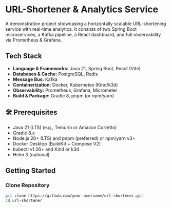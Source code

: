 # URL-Shortener & Analytics Service

A demonstration project showcasing a horizontally scalable URL-shortening service with real-time analytics. It consists of two Spring Boot microservices, a Kafka pipeline, a React dashboard, and full observability via Prometheus & Grafana.

## Tech Stack

- **Language & Frameworks:** Java 21, Spring Boot, React (Vite)
- **Databases & Cache:** PostgreSQL, Redis
- **Message Bus:** Kafka
- **Containerization:** Docker, Kubernetes (Kind/k3d)
- **Observability:** Prometheus, Grafana, Micrometer
- **Build & Package:** Gradle 8, pnpm (or npm/yarn)

## 🛠 Prerequisites

- Java 21 (LTS) (e.g., Temurin or Amazon Corretto)
- Gradle 8.x
- Node.js 20+ (LTS) and pnpm (preferred) or npm/yarn v3+
- Docker Desktop (BuildKit + Compose V2)
- kubectl v1.26+ and Kind or k3d
- Helm 3 (optional)

## Getting Started

### Clone Repository
```bash
git clone https://github.com/your-username/url-shortener.git
cd url-shortener